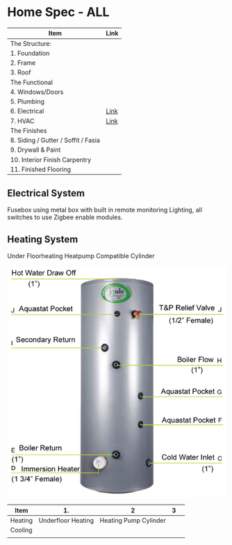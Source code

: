 # Home Spec - ALL

| Item | Link |  
|---|--- |
|The Structure: ||
|1. Foundation||
|2. Frame||
|3. Roof||
|The Functional||
|4. Windows/Doors||
|5. Plumbing||
|6. Electrical|[Link](#electrical-system)|
|7. HVAC| [Link](#heating-system) |
|The Finishes||
|8. Siding / Gutter / Soffit / Fasia||
|9. Drywall & Paint||
|10. Interior Finish Carpentry||
|11. Finished Flooring||


## Electrical System

Fusebox using metal box with built in remote monitoring
Lighting, all switches to use Zigbee enable modules.

## <a id="heating-system"></a>Heating System
Under Floorheating
Heatpump Compatible Cylinder


![Heat Pump Cylinder](https://github.com/jkanbi/ARatedWP/blob/main/IMAGES/heatpump-cylinder.png)



| Item  | 1.   | 2  | 3  |   |
|--------|----------|---|---|---|
| Heating  | Underfloor Heating  |  Heating Pump Cylinder |   |   |
| Cooling  |   |   |   |   |
|   |   |   |   |   |




